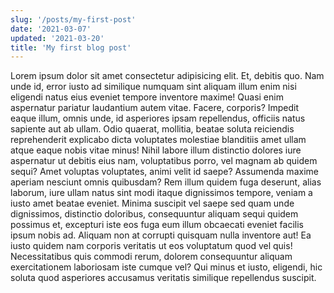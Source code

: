```yaml
---
slug: '/posts/my-first-post'
date: '2021-03-07'
updated: '2021-03-20'
title: 'My first blog post'
---
```


<!-- @format -->

Lorem ipsum dolor sit amet consectetur adipisicing elit. Et, debitis quo. Nam unde id, error iusto ad similique numquam sint aliquam illum enim nisi eligendi natus eius eveniet tempore inventore maxime! Quasi enim aspernatur pariatur laudantium autem vitae. Facere, corporis? Impedit eaque illum, omnis unde, id asperiores ipsam repellendus, officiis natus sapiente aut ab ullam. Odio quaerat, mollitia, beatae soluta reiciendis reprehenderit explicabo dicta voluptates molestiae blanditiis amet ullam atque eaque nobis vitae minus! Nihil labore illum distinctio dolores iure aspernatur ut debitis eius nam, voluptatibus porro, vel magnam ab quidem sequi? Amet voluptas voluptates, animi velit id saepe? Assumenda maxime aperiam nesciunt omnis quibusdam? Rem illum quidem fuga deserunt, alias laborum, iure ullam natus sint modi itaque dignissimos tempore, veniam a iusto amet beatae eveniet. Minima suscipit vel saepe sed quam unde dignissimos, distinctio doloribus, consequuntur aliquam sequi quidem possimus et, excepturi iste eos fuga eum illum obcaecati eveniet facilis ipsum nobis ad. Aliquam non at corrupti quisquam nulla inventore aut! Ea iusto quidem nam corporis veritatis ut eos voluptatum quod vel quis! Necessitatibus quis commodi rerum, dolorem consequuntur aliquam exercitationem laboriosam iste cumque vel? Qui minus et iusto, eligendi, hic soluta quod asperiores accusamus veritatis similique repellendus suscipit.
